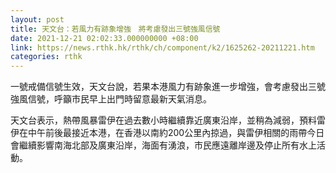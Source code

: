 ```yaml
---
layout: post
title: 天文台：若風力有跡象增強　將考慮發出三號強風信號
date: 2021-12-21 02:02:33.000000000 +08:00
link: https://news.rthk.hk/rthk/ch/component/k2/1625262-20211221.htm
categories: rthk
---
```


一號戒備信號生效，天文台說，若果本港風力有跡象進一步增強，會考慮發出三號強風信號，呼籲市民早上出門時留意最新天氣消息。

天文台表示，熱帶風暴雷伊在過去數小時繼續靠近廣東沿岸，並稍為減弱，預料雷伊在中午前後最接近本港，在香港以南約200公里內掠過，與雷伊相關的雨帶今日會繼續影響南海北部及廣東沿岸，海面有湧浪，市民應遠離岸邊及停止所有水上活動。
